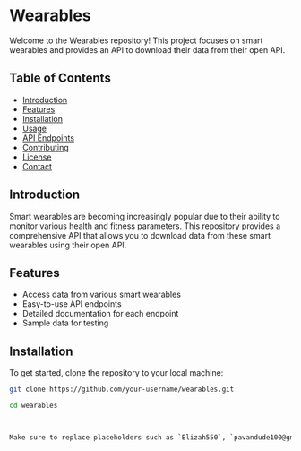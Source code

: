 # Wearables

Welcome to the Wearables repository! This project focuses on smart wearables and provides an API to download their data from their open API.

## Table of Contents

- [Introduction](#introduction)
- [Features](#features)
- [Installation](#installation)
- [Usage](#usage)
- [API Endpoints](#api-endpoints)
- [Contributing](#contributing)
- [License](#license)
- [Contact](#contact)

## Introduction

Smart wearables are becoming increasingly popular due to their ability to monitor various health and fitness parameters. This repository provides a comprehensive API that allows you to download data from these smart wearables using their open API.

## Features

- Access data from various smart wearables
- Easy-to-use API endpoints
- Detailed documentation for each endpoint
- Sample data for testing

## Installation

To get started, clone the repository to your local machine:

```bash
git clone https://github.com/your-username/wearables.git

cd wearables



Make sure to replace placeholders such as `Elizah550`, `pavandude100@gmail.com`, and `https://github.com/your-username` with your actual GitHub username and email. The API endpoint links are placeholders as well; adjust them according to your actual API structure.

